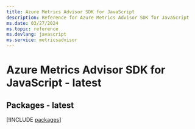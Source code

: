 ```yaml
---
title: Azure Metrics Advisor SDK for JavaScript
description: Reference for Azure Metrics Advisor SDK for JavaScript
ms.date: 03/27/2024
ms.topic: reference
ms.devlang: javascript
ms.service: metricsadvisor
---
```

# Azure Metrics Advisor SDK for JavaScript - latest
## Packages - latest
[!INCLUDE [packages](metrics-advisor-index.md)]
